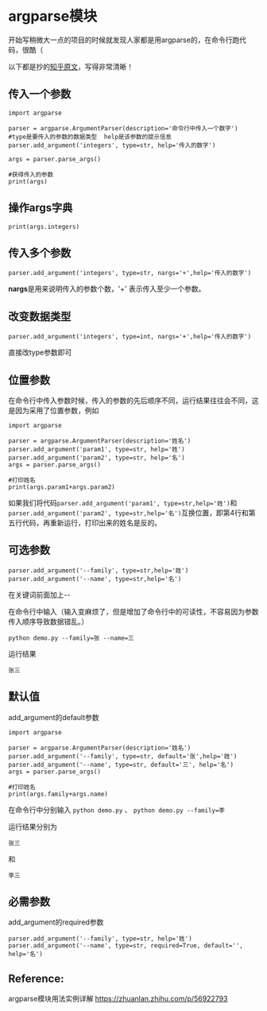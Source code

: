 # argparse模块

开始写稍微大一点的项目的时候就发现人家都是用argparse的，在命令行跑代码，很酷（

以下都是抄的[知乎原文](https://zhuanlan.zhihu.com/p/56922793)，写得非常清晰！

## 传入一个参数

```
import argparse

parser = argparse.ArgumentParser(description='命令行中传入一个数字')
#type是要传入的参数的数据类型  help是该参数的提示信息
parser.add_argument('integers', type=str, help='传入的数字')

args = parser.parse_args()

#获得传入的参数
print(args)
```

## 操作args字典

```
print(args.integers)
```

## 传入多个参数

```
parser.add_argument('integers', type=str, nargs='+',help='传入的数字')
```

**nargs**是用来说明传入的参数个数，'+' 表示传入至少一个参数。

## 改变数据类型

```
parser.add_argument('integers', type=int, nargs='+',help='传入的数字')
```

直接改type参数即可

## 位置参数

在命令行中传入参数时候，传入的参数的先后顺序不同，运行结果往往会不同，这是因为采用了位置参数，例如

```text
import argparse

parser = argparse.ArgumentParser(description='姓名')
parser.add_argument('param1', type=str, help='姓')
parser.add_argument('param2', type=str, help='名')
args = parser.parse_args()

#打印姓名
print(args.param1+args.param2)
```

如果我们将代码`parser.add_argument('param1', type=str,help='姓')`和`parser.add_argument('param2', type=str,help='名')`互换位置，即第4行和第五行代码，再重新运行，打印出来的姓名是反的。

## 可选参数

```
parser.add_argument('--family', type=str,help='姓')
parser.add_argument('--name', type=str,help='名')
```

在关键词前面加上--

在命令行中输入（输入变麻烦了，但是增加了命令行中的可读性，不容易因为参数传入顺序导致数据错乱。）

```text
python demo.py --family=张 --name=三
```

运行结果

```text
张三
```

## 默认值

add_argument的default参数

```text
import argparse

parser = argparse.ArgumentParser(description='姓名')
parser.add_argument('--family', type=str, default='张',help='姓')
parser.add_argument('--name', type=str, default='三', help='名')
args = parser.parse_args()

#打印姓名
print(args.family+args.name)
```

在命令行中分别输入 `python demo.py` 、 `python demo.py --family=李`

运行结果分别为

```text
张三
```

和

```text
李三
```

## 必需参数

add_argument的required参数

```text
parser.add_argument('--family', type=str, help='姓')
parser.add_argument('--name', type=str, required=True, default='', help='名')
```

## Reference:

argparse模块用法实例详解 https://zhuanlan.zhihu.com/p/56922793
